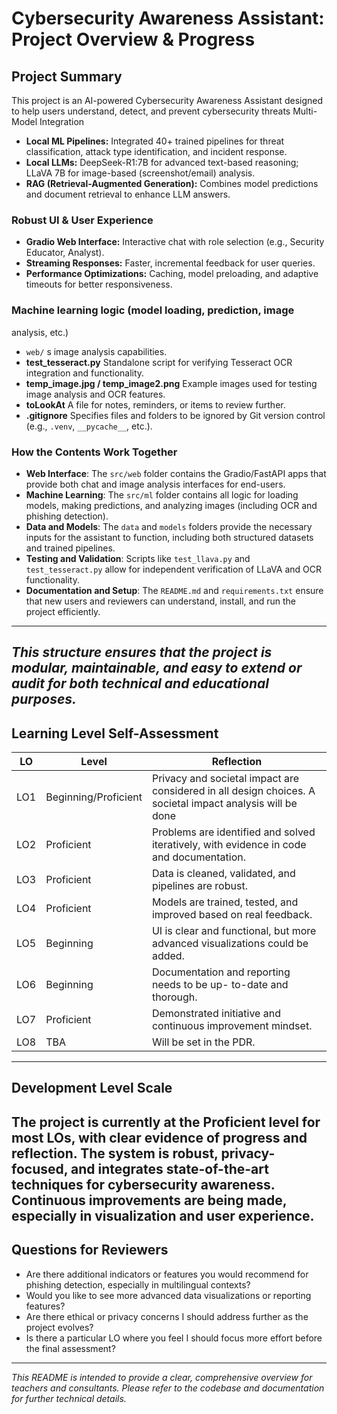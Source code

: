 # Cybersecurity Awareness Assistant: Project Overview & Progress
## Project Summary
This project is an AI-powered Cybersecurity Awareness Assistant
designed to help users understand, detect, and prevent
cybersecurity threats Multi-Model Integration
- **Local ML Pipelines:** Integrated 40+ trained pipelines for
threat classification, attack type identification, and incident
response.
- **Local LLMs:** DeepSeek-R1:7B for advanced text-based
reasoning; LLaVA 7B for image-based (screenshot/email) analysis.
- **RAG (Retrieval-Augmented Generation):** Combines model
predictions and document retrieval to enhance LLM answers.
### Robust UI & User Experience
- **Gradio Web Interface:** Interactive chat with role selection
(e.g., Security Educator, Analyst).
- **Streaming Responses:** Faster, incremental feedback for user
queries.
- **Performance Optimizations:** Caching, model preloading, and
adaptive timeouts for better responsiveness.
### Machine learning logic (model loading, prediction, image
analysis, etc.)
- `web/` s image analysis capabilities.
- **test_tesseract.py**
Standalone script for verifying Tesseract OCR integration and
functionality.
- **temp_image.jpg / temp_image2.png**
Example images used for testing image analysis and OCR features.
- **toLookAt**
A file for notes, reminders, or items to review further.
- **.gitignore**
Specifies files and folders to be ignored by Git version control
(e.g., `.venv`, `__pycache__`, etc.).
### How the Contents Work Together
- **Web Interface**: The `src/web` folder contains the
Gradio/FastAPI apps that provide both chat and image analysis
interfaces for end-users.
- **Machine Learning**: The `src/ml` folder contains all logic
for loading models, making predictions, and analyzing images
(including OCR and phishing detection).
- **Data and Models**: The `data` and `models` folders provide
the necessary inputs for the assistant to function, including
both structured datasets and trained pipelines.
- **Testing and Validation**: Scripts like `test_llava.py` and
`test_tesseract.py` allow for independent verification of LLaVA
and OCR functionality.
- **Documentation and Setup**: The `README.md` and
`requirements.txt` ensure that new users and reviewers can
understand, install, and run the project efficiently.
---
*This structure ensures that the project is modular,
maintainable, and easy to extend or audit for both technical and
educational purposes.*
---
## Learning Level Self-Assessment
| LO | Level | Reflection |
|------|------------|------------|
| LO1 | Beginning/Proficient | Privacy and societal impact are considered in all design choices. A societal impact analysis will be done|
| LO2 | Proficient | Problems are identified and solved iteratively, with evidence in code and documentation. |
| LO3 | Proficient | Data is cleaned, validated, and pipelines are robust. |
| LO4 | Proficient | Models are trained, tested, and improved based on real feedback. |
| LO5 | Beginning | UI is clear and functional, but more advanced visualizations could be added. |
| LO6 | Beginning | Documentation and reporting needs to be up- to-date and thorough. |
| LO7 | Proficient | Demonstrated initiative and continuous improvement mindset. |
| LO8 | TBA | Will be set in the PDR. |
---
## Development Level Scale
The project is currently at the **Proficient** level for most
LOs, with clear evidence of progress and reflection. The system
is robust, privacy-focused, and integrates state-of-the-art
techniques for cybersecurity awareness. Continuous improvements
are being made, especially in visualization and user experience.
---
## Questions for Reviewers
- Are there additional indicators or features you would recommend
for phishing detection, especially in multilingual contexts?
- Would you like to see more advanced data visualizations or
reporting features?
- Are there ethical or privacy concerns I should address further
as the project evolves?
- Is there a particular LO where you feel I should focus more
effort before the final assessment?
---
*This README is intended to provide a clear, comprehensive
overview for teachers and consultants. Please refer to the
codebase and documentation for further technical details.*
